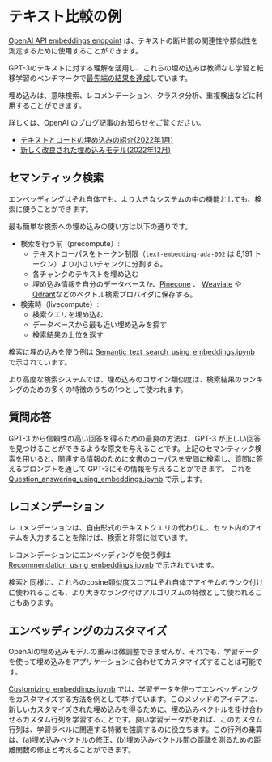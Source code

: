 # テキスト比較の例

[OpenAI API embeddings endpoint](https://beta.openai.com/docs/guides/embeddings) は、テキストの断片間の関連性や類似性を測定するために使用することができます。

GPT-3のテキストに対する理解を活用し、これらの埋め込みは教師なし学習と転移学習のベンチマークで[最先端の結果を達成](https://arxiv.org/abs/2201.10005)しています。

埋め込みは、意味検索、レコメンデーション、クラスタ分析、重複検出などに利用することができます。

詳しくは、OpenAI のブログ記事のお知らせをご覧ください。

* [テキストとコードの埋め込みの紹介(2022年1月)](https://openai.com/blog/introducing-text-and-code-embeddings/)
* [新しく改良された埋め込みモデル(2022年12月)](https://openai.com/blog/new-and-improved-embedding-model/)

## セマンティック検索

エンベッディングはそれ自体でも、より大きなシステムの中の機能としても、検索に使うことができます。

最も簡単な検索への埋め込みの使い方は以下の通りです。

* 検索を行う前（precompute）:
  * テキストコーパスをトークン制限（`text-embedding-ada-002` は 8,191 トークン）より小さいチャンクに分割する。
  * 各チャンクのテキストを埋め込む
  * 埋め込み情報を自分のデータベースか、[Pinecone](https://www.pinecone.io) 、 [Weaviate](https://weaviate.io) や[Qdrant](https://qdrant.tech)などのベクトル検索プロバイダに保存する。
* 検索時（livecompute）:
  * 検索クエリを埋め込む
  * データベースから最も近い埋め込みを探す
  * 検索結果の上位を返す

検索に埋め込みを使う例は [Semantic_text_search_using_embeddings.ipynb](examples/Semantic_text_search_using_embeddings.ipynb) で示されています。

より高度な検索システムでは、埋め込みのコサイン類似度は、検索結果のランキングのための多くの特徴のうちの1つとして使われます。

## 質問応答

GPT-3 から信頼性の高い回答を得るための最良の方法は、GPT-3 が正しい回答を見つけることができるような原文を与えることです。上記のセマンティック検索を用いると、関連する情報のために文書のコーパスを安価に検索し、質問に答えるプロンプトを通して GPT-3にその情報を与えることができます。
これを [Question_answering_using_embeddings.ipynb](examples/Question_answering_using_embeddings.ipynb) で示します。

## レコメンデーション

レコメンデーションは、自由形式のテキストクエリの代わりに、セット内のアイテムを入力することを除けば、検索と非常に似ています。

レコメンデーションにエンベッディングを使う例は [Recommendation_using_embeddings.ipynb](examples/Recommendation_using_embeddings.ipynb) で示されています。

検索と同様に、これらのcosine類似度スコアはそれ自体でアイテムのランク付けに使われることも、より大きなランク付けアルゴリズムの特徴として使われることもあります。

## エンベッディングのカスタマイズ

OpenAIの埋め込みモデルの重みは微調整できませんが、それでも、学習データを使って埋め込みをアプリケーションに合わせてカスタマイズすることは可能です。

[Customizing_embeddings.ipynb](examples/Customizing_embeddings.ipynb) では、学習データを使ってエンベッディングをカスタマイズする方法を例として挙げています。このメソッドのアイデアは、新しいカスタマイズされた埋め込みを得るために、埋め込みベクトルを掛け合わせるカスタム行列を学習することです。良い学習データがあれば、このカスタム行列は、学習ラベルに関連する特徴を強調するのに役立ちます。この行列の乗算は、(a)埋め込みベクトルの修正、(b)埋め込みベクトル間の距離を測るための距離関数の修正と考えることができます。

<!--
# Text comparison examples

The [OpenAI API embeddings endpoint](https://beta.openai.com/docs/guides/embeddings) can be used to measure relatedness or similarity between pieces of text.

By leveraging GPT-3's understanding of text, these embeddings [achieved state-of-the-art results](https://arxiv.org/abs/2201.10005) on benchmarks in unsupervised learning and transfer learning settings.

Embeddings can be used for semantic search, recommendations, cluster analysis, near-duplicate detection, and more.

For more information, read OpenAI's blog post announcements:

* [Introducing Text and Code Embeddings (Jan 2022)](https://openai.com/blog/introducing-text-and-code-embeddings/)
* [New and Improved Embedding Model (Dec 2022)](https://openai.com/blog/new-and-improved-embedding-model/)

## Semantic search

Embeddings can be used for search either by themselves or as a feature in a larger system.

The simplest way to use embeddings for search is as follows:

* Before the search (precompute):
  * Split your text corpus into chunks smaller than the token limit (8,191 tokens for `text-embedding-ada-002`)
  * Embed each chunk of text
  * Store those embeddings in your own database or in a vector search provider like [Pinecone](https://www.pinecone.io) or [Weaviate](https://weaviate.io)
* At the time of the search (live compute):
  * Embed the search query
  * Find the closest embeddings in your database
  * Return the top results

An example of how to use embeddings for search is shown in [Semantic_text_search_using_embeddings.ipynb](examples/Semantic_text_search_using_embeddings.ipynb).

In more advanced search systems, the the cosine similarity of embeddings can be used as one feature among many in ranking search results.

## Question answering

The best way to get reliably honest answers from GPT-3 is to give it source documents in which it can locate correct answers. Using the semantic search procedure above, you can cheaply search a corpus of documents for relevant information and then give that information to GPT-3, via the prompt, to answer a question. We demonstrate in [Question_answering_using_embeddings.ipynb](examples/Question_answering_using_embeddings.ipynb).

## Recommendations

Recommendations are quite similar to search, except that instead of a free-form text query, the inputs are items in a set.

An example of how to use embeddings for recommendations is shown in [Recommendation_using_embeddings.ipynb](examples/Recommendation_using_embeddings.ipynb).

Similar to search, these cosine similarity scores can either be used on their own to rank items or as features in larger ranking algorithms.

## Customizing Embeddings

Although OpenAI's embedding model weights cannot be fine-tuned, you can nevertheless use training data to customize embeddings to your application.

In [Customizing_embeddings.ipynb](examples/Customizing_embeddings.ipynb), we provide an example method for customizing your embeddings using training data. The idea of the method is to train a custom matrix to multiply embedding vectors by in order to get new customized embeddings. With good training data, this custom matrix will help emphasize the features relevant to your training labels. You can equivalently consider the matrix multiplication as (a) a modification of the embeddings or (b) a modification of the distance function used to measure the distances between embeddings.
-->
